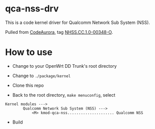 # qca-nss-drv

This is a code kernel driver for Qualcomm Network Sub System (NSS).

Pulled from [CodeAurora](https://us.codeaurora.org/cgit/quic/qsdk/oss/lklm/nss-drv), tag [NHSS.CC.1.0-00348-O](https://us.codeaurora.org/cgit/quic/qsdk/oss/lklm/nss-drv/tag/?h=NHSS.CC.1.0-00348-O).

# How to use

* Change to your OpenWrt DD Trunk's root directory

* Change to `./package/kernel`

* Clone this repo

* Back to the root directory, `make menuconfig`, select

```
Kernel modules --->
        Qualcomm Network Sub System (NSS) --->
            <M> kmod-qca-nss..................... Qualcomm NSS
```

* Build
